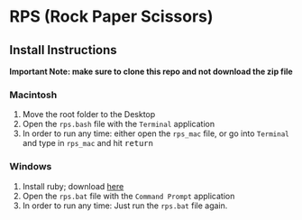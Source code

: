 # RPS (Rock Paper Scissors)

## Install Instructions

**Important Note: make sure to clone this repo and not download the zip file**

### Macintosh

1. Move the root folder to the Desktop
2. Open the `rps.bash` file with the `Terminal` application
3. In order to run any time: either open the `rps_mac` file, or go into `Terminal` and type in `rps_mac` and hit <kbd>return</kbd>

### Windows

1. Install ruby; download [here](http://rubyinstaller.org/downloads/)
2. Open the `rps.bat` file with the `Command Prompt` application
3. In order to run any time: Just run the `rps.bat` file again.

